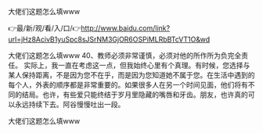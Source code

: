 大佬们这题怎么填www

👉最/新/观/看/入/口/👉http://www.baidu.com/link?url=jHz8AcivB1yuSpc8sJSrNM3GjOR6OSPiMLRbBTcVT1O&wd

大佬们这题怎么填www		40、教师必须非常谨慎，必须对他的所作所为负完全责任。
实际上，我一直在考虑这一点，但我始终心里有个真理。有时候，您选择与某人保持距离，不是因为您不在乎，而是因为您知道她不属于您。在生活中遇到的每个人，外表的顺序都是非常重要的。如果很多人在另一个时间见面，他们将有不同的结局。也许，有些爱只能终结于岁月里隐藏的嘴唇和牙齿。朋友，也许真的可以永远持续下去。阿谷慢慢吐出一段。


大佬们这题怎么填www
